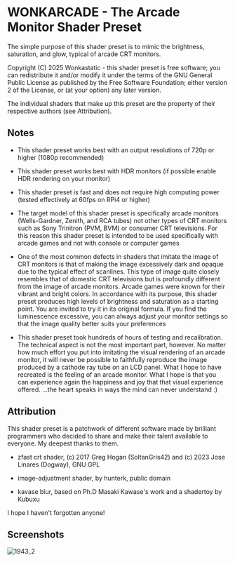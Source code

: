 # **WONKARCADE - The Arcade Monitor Shader Preset**

The simple purpose of this shader preset is to mimic
the brightness, saturation, and glow, typical of arcade CRT monitors.

Copyright (C) 2025 Wonkastatic - this shader preset is free software; you can redistribute it and/or modify it under the terms of the GNU General Public License as published by the Free Software Foundation; either version 2 of the License, or (at your option) any later version.

The individual shaders that make up this preset are the property of their respective authors (see Attribution).

## Notes
- This shader preset works best with an output resolutions of 720p or higher (1080p recommended)

- This shader preset works best with HDR monitors (if possible enable HDR rendering on your monitor)

- This shader preset is fast and does not require high computing power (tested effectively at 60fps on RPi4 or higher)

- The target model of this shader preset is specifically arcade monitors (Wells-Gardner, Zenith, and RCA tubes) not other types of CRT monitors such as Sony Trinitron (PVM, BVM) or consumer CRT televisions. For this reason this shader preset is intended to be used specifically with arcade games and not with console or computer games

- One of the most common defects in shaders that imitate the image of CRT monitors is that of making the image excessively dark and opaque due to the typical effect of scanlines. This type of image quite closely resembles that of domestic CRT televisions but is profoundly different from the image of arcade monitors. Arcade games were known for their vibrant and bright colors. In accordance with its purpose, this shader preset produces high levels of brightness and saturation as a starting point. You are invited to try it in its original formula. If you find the luminescence excessive, you can always adjust your monitor settings so that the image quality better suits your preferences

- This shader preset took hundreds of hours of testing and recalibration. The technical aspect is not the most important part, however. No matter how much effort you put into imitating the visual rendering of an arcade monitor, it will never be possible to faithfully reproduce the image produced by a cathode ray tube on an LCD panel. What I hope to have recreated is the feeling of an arcade monitor. What I hope is that you can experience again the happiness and joy that that visual experience offered. …the heart speaks in ways the mind can never understand :)

## Attribution

This shader preset is a patchwork of different software made by brilliant programmers who decided to share and make their talent available to everyone. My deepest thanks to them.

- zfast crt shader, (c) 2017 Greg Hogan (SoltanGris42) and (c) 2023 Jose Linares (Dogway), GNU GPL
  
- image-adjustment shader, by hunterk, public domain
  
- kavase blur, based on Ph.D Masaki Kawase's work and a shadertoy by Kubuxu

I hope I haven't forgotten anyone!

## Screenshots

![1943_2](https://github.com/user-attachments/assets/9d94922b-a387-46c8-abd1-9df30d3fa46c)










